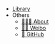 -   [Library](/README.md)
-   Others
    -   [🧑🏻‍💻 About](/life/bio.md)
    -   [🏄‍♂ Weibo](https://weibo.com/icedes)
    -   [🐙 GitHub](https://github.com/IceHe)

<!-- - External -->
<!--     - [Chat](https://gitter.im/IceHe/community) -->
<!--     - [GitLab](https://gitlab.com/IceHe) -->

<!-- Ref : https://docsify.js.org/#/custom-navbar?id=markdown -->
